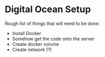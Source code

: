 # Digital Ocean Setup

Rough list of things that will need to be done:

- Install Docker
- Somehow get the code onto the server
- Create docker volume
- Create network (?)
